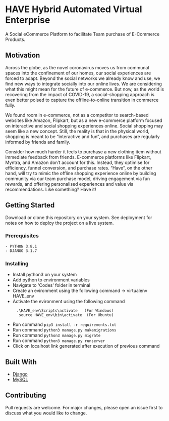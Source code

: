 # HAVE Hybrid Automated Virtual Enterprise
A Social eCommerce Platform to facilitate Team purchase of E-Commerce Products.


## Motivation
Across the globe, as the novel coronavirus moves us from communal spaces into the confinement of our homes, our social experiences are forced to adapt. Beyond the social networks we already know and use, we find new ways to integrate socially into our online lives. We are considering what this might mean for the future of e-commerce. But now, as the world is recovering from the impact of COVID-19, a social-shopping approach is even better poised to capture the offline-to-online transition in commerce fully.

We found room in e-commerce, not as a competitor to search-based websites like Amazon, Flipkart,  but as a new e-commerce platform focused on interactive and social shopping experiences online.
Social shopping may seem like a new concept. Still, the reality is that in the physical world, shopping is meant to be “interactive and fun”, and purchases are regularly informed by friends and family.

Consider how much harder it feels to purchase a new clothing item without immediate feedback from friends. E-commerce platforms like Flipkart, Myntra, and Amazon don’t account for this. Instead, they optimise for efficiency, funnel conversion, and purchase rates. “Have”, on the other hand, will try to mimic the offline shopping experience online by building community via our team purchase model, driving engagement via fun rewards, and offering personalised experiences and value via recommendations.
Like something? Have it!


## Getting Started

Download or clone this repository on your system. See deployment for notes on how to deploy 
the project on a live system.

### Prerequisites
```
- PYTHON 3.8.1
- DJANGO 3.1.7
```
### Installing
- Install python3 on your system
- Add python to environment variables
- Navigate to 'Codes' folder in terminal 
- Create an evironment using the following command -> virtualenv HAVE_env
- Activate the evironment using the following command  
```
     .\HAVE_env\Scripts\activate   (For Windows)
      source HAVE_env\bin\activate  (For Ubuntu)
```
- Run command ```pip3 install -r requirements.txt```
- Run command ```python3 manage.py makemigrations```
- Run command ```python3 manage.py migrate```
- Run command ```python3 manage.py runserver```
- Click on localhost link generated after execution of previous command

## Built With

* [Django](https://www.djangoproject.com/) 
* [MySQL](https://dev.mysql.com/doc/) 

## Contributing

Pull requests are welcome. For major changes, please open an issue first to discuss what you would like to change.
